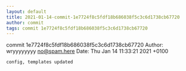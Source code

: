 ```yaml
---
layout: default
title: 2021-01-14-commit-1e7724f8c5fdf18b686038f5c3c6d1738cb67720
author: commit
tags: commit 1e7724f8c5fdf18b686038f5c3c6d1738cb67720
---
```


commit 1e7724f8c5fdf18b686038f5c3c6d1738cb67720
Author: wryyyyyyyy <no@spam.here>
Date:   Thu Jan 14 11:33:21 2021 +0100

    config, templates updated
